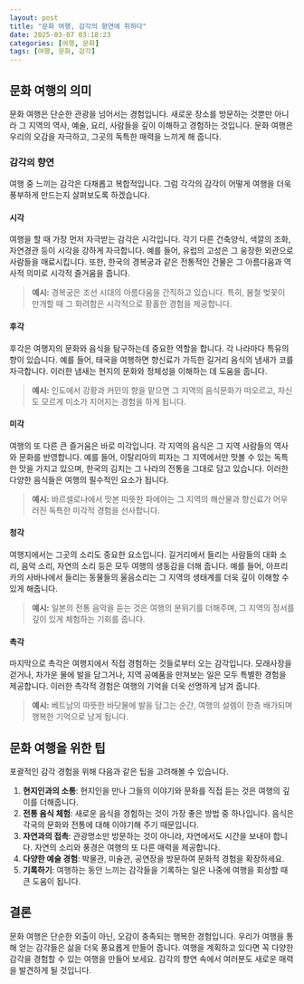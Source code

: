```yaml
---
layout: post
title: "문화 여행, 감각의 향연에 취하다"
date: 2025-03-07 03:18:23
categories: [여행, 문화]
tags: [여행, 문화, 감각]
---
```


## 문화 여행의 의미

문화 여행은 단순한 관광을 넘어서는 경험입니다. 새로운 장소를 방문하는 것뿐만 아니라 그 지역의 역사, 예술, 요리, 사람들을 깊이 이해하고 경험하는 것입니다. 문화 여행은 우리의 오감을 자극하고, 그곳의 독특한 매력을 느끼게 해 줍니다.

### 감각의 향연

여행 중 느끼는 감각은 다채롭고 복합적입니다. 그럼 각각의 감각이 어떻게 여행을 더욱 풍부하게 만드는지 살펴보도록 하겠습니다.

#### 시각

여행을 할 때 가장 먼저 자극받는 감각은 시각입니다. 각기 다른 건축양식, 색깔의 조화, 자연경관 등이 시각을 강하게 자극합니다. 예를 들어,  유럽의 고성은 그 웅장한 외관으로 사람들을 매료시킵니다. 또한, 한국의 경복궁과 같은 전통적인 건물은 그 아름다움과 역사적 의미로 시각적 즐거움을 줍니다.

> **예시:** 경복궁은 조선 시대의 아름다움을 간직하고 있습니다. 특히, 봄철 벚꽃이 만개할 때 그 화려함은 시각적으로 황홀한 경험을 제공합니다.

#### 후각

후각은 여행지의 문화와 음식을 탐구하는데 중요한 역할을 합니다. 각 나라마다 특유의 향이 있습니다. 예를 들어, 태국을 여행하면 향신료가 가득한 길거리 음식의 냄새가 코를 자극합니다. 이러한 냄새는 현지의 문화와 정체성을 이해하는 데 도움을 줍니다. 

> **예시:** 인도에서 강황과 커민의 향을 맡으면 그 지역의 음식문화가 떠오르고, 자신도 모르게 미소가 지어지는 경험을 하게 됩니다.

#### 미각

여행의 또 다른 큰 즐거움은 바로 미각입니다. 각 지역의 음식은 그 지역 사람들의 역사와 문화를 반영합니다. 예를 들어, 이탈리아의 피자는 그 지역에서만 맛볼 수 있는 독특한 맛을 가지고 있으며, 한국의 김치는 그 나라의 전통을 그대로 담고 있습니다. 이러한 다양한 음식들은 여행의 필수적인 요소가 됩니다.

> **예시:** 바르셀로나에서 맛본 따뜻한 파에야는 그 지역의 해산물과 향신료가 어우러진 독특한 미각적 경험을 선사합니다.

#### 청각

여행지에서는 그곳의 소리도 중요한 요소입니다. 길거리에서 들리는 사람들의 대화 소리, 음악 소리, 자연의 소리 등은 모두 여행의 생동감을 더해 줍니다. 예를 들어, 아프리카의 사바나에서 들리는 동물들의 울음소리는 그 지역의 생태계를 더욱 깊이 이해할 수 있게 해줍니다.

> **예시:** 일본의 전통 음악을 듣는 것은 여행의 분위기를 더해주며, 그 지역의 정서를 깊이 있게 체험하는 기회를 줍니다.

#### 촉각

마지막으로 촉각은 여행지에서 직접 경험하는 것들로부터 오는 감각입니다. 모래사장을 걷거나, 차가운 물에 발을 담그거나, 지역 공예품을 만져보는 일은 모두 특별한 경험을 제공합니다. 이러한 촉각적 경험은 여행의 기억을 더욱 선명하게 남겨 줍니다.

> **예시:** 베트남의 따뜻한 바닷물에 발을 담그는 순간, 여행의 설렘이 한층 배가되며 행복한 기억으로 남게 됩니다.

## 문화 여행을 위한 팁

포괄적인 감각 경험을 위해 다음과 같은 팁을 고려해볼 수 있습니다.

1. **현지인과의 소통**: 현지인을 만나 그들의 이야기와 문화를 직접 듣는 것은 여행의 깊이를 더해줍니다.
2. **전통 음식 체험**: 새로운 음식을 경험하는 것이 가장 좋은 방법 중 하나입니다. 음식은 각국의 문화와 전통에 대해 이야기해 주기 때문입니다.
3. **자연과의 접촉**: 관광명소만 방문하는 것이 아니라, 자연에서도 시간을 보내야 합니다. 자연의 소리와 풍경은 여행의 또 다른 매력을 제공합니다.
4. **다양한 예술 경험**: 박물관, 미술관, 공연장을 방문하여 문화적 경험을 확장하세요.
5. **기록하기**: 여행하는 동안 느끼는 감각들을 기록하는 일은 나중에 여행을 회상할 때 큰 도움이 됩니다.

## 결론

문화 여행은 단순한 외출이 아닌, 오감이 충족되는 행복한 경험입니다. 우리가 여행을 통해 얻는 감각들은 삶을 더욱 풍요롭게 만들어 줍니다. 여행을 계획하고 있다면 꼭 다양한 감각을 경험할 수 있는 여행을 만들어 보세요. 감각의 향연 속에서 여러분도 새로운 매력을 발견하게 될 것입니다.